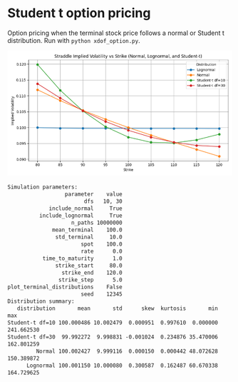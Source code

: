 # Student t option pricing
Option pricing when the terminal stock price follows a normal or Student t distribution. Run with
`python xdof_option.py`.

![Alt text](/smile.png)

```
Simulation parameters:
                  parameter    value
                        dfs   10, 30
             include_normal     True
          include_lognormal     True
                    n_paths 10000000
              mean_terminal    100.0
               std_terminal     10.0
                       spot    100.0
                       rate      0.0
           time_to_maturity      1.0
               strike_start     80.0
                 strike_end    120.0
                strike_step      5.0
plot_terminal_distributions    False
                       seed    12345
Distribution summary:
   distribution       mean       std      skew  kurtosis       min        max
Student-t df=10 100.000486 10.002479  0.000951  0.997610  0.000000 241.662530
Student-t df=30  99.992272  9.998831 -0.001024  0.234876 35.470006 162.801259
         Normal 100.002427  9.999116  0.000150  0.000442 48.072628 150.389872
      Lognormal 100.001150 10.000080  0.300587  0.162487 60.670338 164.729625
```
